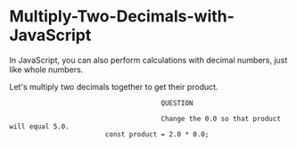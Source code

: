 # Multiply-Two-Decimals-with-JavaScript

In JavaScript, you can also perform calculations with decimal numbers, just like whole numbers.

Let's multiply two decimals together to get their product.

                                          QUESTION

                                          Change the 0.0 so that product will equal 5.0.
                            const product = 2.0 * 0.0;
